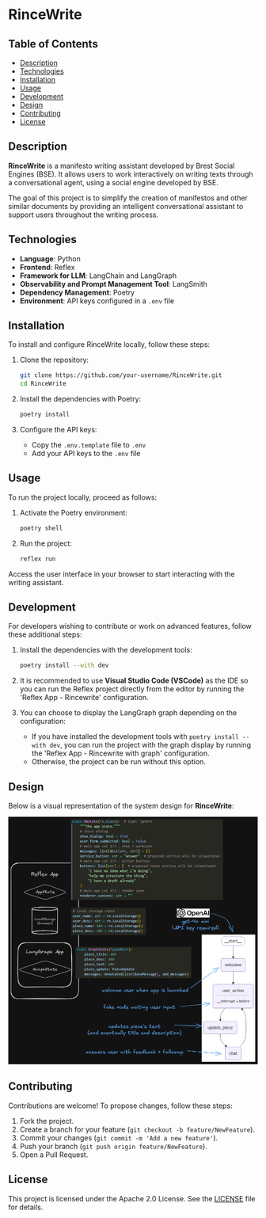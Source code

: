 # RinceWrite

## Table of Contents
- [Description](#description)
- [Technologies](#technologies)
- [Installation](#installation)
- [Usage](#usage)
- [Development](#development)
- [Design](#design)
- [Contributing](#contributing)
- [License](#license)

## Description
**RinceWrite** is a manifesto writing assistant developed by Brest Social Engines (BSE). It allows users to work interactively on writing texts through a conversational agent, using a social engine developed by BSE.

The goal of this project is to simplify the creation of manifestos and other similar documents by providing an intelligent conversational assistant to support users throughout the writing process.

## Technologies
- **Language**: Python
- **Frontend**: Reflex
- **Framework for LLM**: LangChain and LangGraph
- **Observability and Prompt Management Tool**: LangSmith
- **Dependency Management**: Poetry
- **Environment**: API keys configured in a `.env` file

## Installation
To install and configure RinceWrite locally, follow these steps:

1. Clone the repository:
    ```bash
    git clone https://github.com/your-username/RinceWrite.git
    cd RinceWrite
    ```

2. Install the dependencies with Poetry:
    ```bash
    poetry install
    ```

3. Configure the API keys:
    - Copy the `.env.template` file to `.env`
    - Add your API keys to the `.env` file

## Usage
To run the project locally, proceed as follows:

1. Activate the Poetry environment:
    ```bash
    poetry shell
    ```

2. Run the project:
    ```bash
    reflex run
    ```

Access the user interface in your browser to start interacting with the writing assistant.

## Development
For developers wishing to contribute or work on advanced features, follow these additional steps:

1. Install the dependencies with the development tools:
    ```bash
    poetry install --with dev
    ```

2. It is recommended to use **Visual Studio Code (VSCode)** as the IDE so you can run the Reflex project directly from the editor by running the 'Reflex App - Rincewrite' configuration.

3. You can choose to display the LangGraph graph depending on the configuration:
    - If you have installed the development tools with `poetry install --with dev`, you can run the project with the graph display by running the 'Reflex App - Rincewrite with graph' configuration.
    - Otherwise, the project can be run without this option.

## Design
Below is a visual representation of the system design for **RinceWrite**:

![RinceWrite graph design](docs/rincewrite_design.png)


## Contributing
Contributions are welcome! To propose changes, follow these steps:

1. Fork the project.
2. Create a branch for your feature (`git checkout -b feature/NewFeature`).
3. Commit your changes (`git commit -m 'Add a new feature'`).
4. Push your branch (`git push origin feature/NewFeature`).
5. Open a Pull Request.



## License
This project is licensed under the Apache 2.0 License. See the [LICENSE](LICENSE) file for details.
